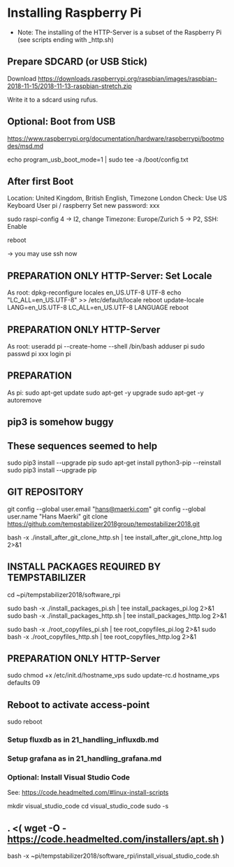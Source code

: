# Installing Raspberry Pi

- Note: The installing of the HTTP-Server is a subset of the Raspberry Pi (see scripts ending with _http.sh)

## Prepare SDCARD (or USB Stick)

Download
https://downloads.raspberrypi.org/raspbian/images/raspbian-2018-11-15/2018-11-13-raspbian-stretch.zip

Write it to a sdcard using rufus.

## Optional: Boot from USB

https://www.raspberrypi.org/documentation/hardware/raspberrypi/bootmodes/msd.md

echo program_usb_boot_mode=1 | sudo tee -a /boot/config.txt

## After first Boot
Location: United Kingdom, British English, Timezone London
Check: Use US Keyboard
User pi / raspberry
Set new password: xxx

sudo raspi-config
  4 -> I2, change Timezone: Europe/Zurich
  5 -> P2, SSH: Enable

reboot

-> you may use ssh now

## PREPARATION ONLY HTTP-Server: Set Locale
As root:
dpkg-reconfigure locales
  en_US.UTF-8 UTF-8
echo "LC_ALL=en_US.UTF-8" >> /etc/default/locale
reboot
update-locale LANG=en_US.UTF-8 LC_ALL=en_US.UTF-8 LANGUAGE
reboot

## PREPARATION ONLY HTTP-Server
As root:
useradd pi --create-home --shell /bin/bash
adduser pi sudo
passwd pi
xxx
login pi

## PREPARATION
As pi:
sudo apt-get update
sudo apt-get -y upgrade
sudo apt-get -y autoremove

## pip3 is somehow buggy
## These sequences seemed to help
sudo pip3 install --upgrade pip
sudo apt-get install python3-pip --reinstall
sudo pip3 install --upgrade pip

## GIT REPOSITORY
git config --global user.email "hans@maerki.com"
git config --global user.name "Hans Maerki"
git clone https://github.com/tempstabilizer2018group/tempstabilizer2018.git

bash -x ./install_after_git_clone_http.sh | tee install_after_git_clone_http.log 2>&1


## INSTALL PACKAGES REQUIRED BY TEMPSTABILIZER
cd ~pi/tempstabilizer2018/software_rpi

sudo bash -x ./install_packages_pi.sh | tee install_packages_pi.log 2>&1
sudo bash -x ./install_packages_http.sh | tee install_packages_http.log 2>&1

sudo bash -x ./root_copyfiles_pi.sh | tee root_copyfiles_pi.log 2>&1
sudo bash -x ./root_copyfiles_http.sh | tee root_copyfiles_http.log 2>&1

## PREPARATION ONLY HTTP-Server
sudo chmod +x /etc/init.d/hostname_vps
sudo update-rc.d hostname_vps defaults 09

## Reboot to activate access-point
sudo reboot

### Setup fluxdb as in 21_handling_influxdb.md

### Setup grafana as in 21_handling_grafana.md

### Optional: Install Visual Studio Code

See: https://code.headmelted.com/#linux-install-scripts

mkdir visual_studio_code
cd visual_studio_code
sudo -s

## . <( wget -O - https://code.headmelted.com/installers/apt.sh )
bash -x ~pi/tempstabilizer2018/software_rpi/install_visual_studio_code.sh
